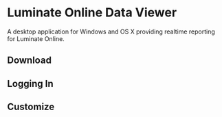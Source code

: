 Luminate Online Data Viewer
===========================

A desktop application for Windows and OS X providing realtime reporting for Luminate Online.

Download
--------



Logging In
----------



Customize
---------

